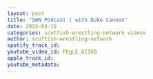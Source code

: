 ```yaml
---
layout: post
title: "SWN Podcast | with Duke Cannon"
date: 2022-04-15
categories: scottish-wrestling-network videos
author: scottish-wrestling-network
spotify_track_id: 
youtube_video_id: PEgLE_QIIUQ
apple_track_id: 
youtube_metadata: 
---
```

